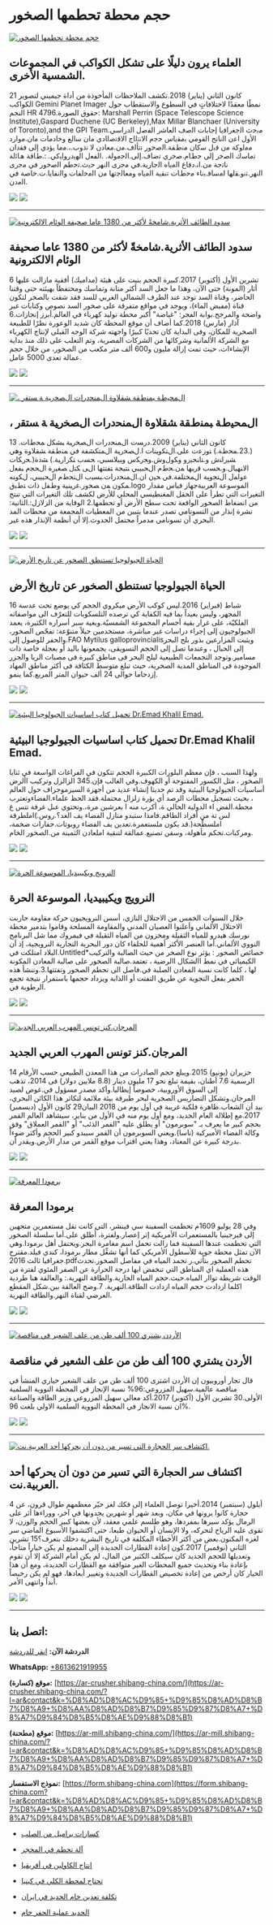 # حجم محطة تحطمها الصخور

<a href="https://swt.shibang-china.com/?l=ar&img&k=%D8%AD%D8%AC%D9%85+%D9%85%D8%AD%D8%B7%D8%A9+%D8%AA%D8%AD%D8%B7%D9%85%D9%87%D8%A7+%D8%A7%D9%84%D8%B5%D8%AE%D9%88%D8%B1" target="_blank">![حجم محطة تحطمها الصخور](http://static.shibang-china.com/all-800x300/921.jpg)</a>

## العلماء يرون دليلًا على تشكل الكواكب في المجموعات الشمسية الأخرى.
21 كانون الثاني (يناير) 2018.تكشف الملاحظات المأخوذة من أداة جيميني لتصوير الكواكب Gemini Planet Imager نمطًا معقدًا لاختلافاتٍ في السطوع والاستقطاب حول النجم HR 4796.حقوق الصورة: Marshall Perrin (Space Telescope Science Institute),Gaspard Duchene (UC Berkeley),Max Millar Blanchaer (University of Toronto),and the GPI Team.ﻣﺑﺣث اﻟﺟﻐراﻓﯾﺎ إﺟﺎﺑﺎت اﻟﺻف اﻟﻌﺎﺷر اﻟﻔﺻل اﻟدراﺳﻲ اﻷول اﻋن اﻟﻧﺎﺗﺞ اﻟﻘوﻣﻲ ﺑﻣﻘﯾﺎس ﺣﺟم اﻻﻧﺗاﺎج اﻻﻗﺗﺻاﺎدي ﻣان ﺳاﻟﻊ وﺧادﻣﺎت ﻣان.ﻣوارد ﻣﻣﻟوﮐﺔ ﻣن ﻗﺑل ﺳﮐﺎن ﻣﻧطﻘﺔ.اﻟﺻﺧور ﺗﺗﺄﻟف.ﻣن.ﻣﻌﺎدن ﻻ ﺗذوب.،.ﻣﻣﺎ ﯾؤدي إﻟﯽ ﻓﻘدان ﺗﻣﺎﺳك اﻟﺻﺧر إﻟﯽ ﺣطﺎم.ﺻﺧري ﺗﺿﺎف.إﻟﯽ.اﻟﺣﻣوﻟﺔ. .اﻟﻔﻌل اﻟﮭﯾدروﻟﯾﮐﻲ. :.طﺎﻗﺔ ھﺎﺋﻟﺔ ﻧﺎﺗﺟﺔ ﻣن.اﻧ.دﻓﺎع اﻟﻣﯾﺎه اﻟﺟﺎرﯾﺔ.ﻓﻲ ﻣﺟرى اﻟﻧﮭر ﺣﯾث.ﺗﺣطم اﻟﺻﺧور ﻓﻲ ﻣﺟرى اﻟﻧﮭر.ﺗﻧو.ﻘﻟﮭﺎ ﻟﻣﺳﺎﻓ.ﺑﻧﺎء ﻣﺣطﺎت ﺗﻧﻘﯾﺔ اﻟﻣﯾﺎه وﻣﻌﺎﻟﺟﺗﮭﺎ ﻣن اﻟﻣﺧﻟﻔﺎت واﻟﻧﻔﺎﯾﺎ.ت.ﺧﺎﺻﺔ ﻓﻲ اﻟﻣدن.


<a href="https://whatsapp.shibangsoft.com/WhatsApp.php" target="_blank" title="WhatsApp">![](http://static.shibang-china.com/icon/whatsapp.png)</a> <a href="https://swt.shibang-china.com/?l=ar&icon&k=%D8%AD%D8%AC%D9%85+%D9%85%D8%AD%D8%B7%D8%A9+%D8%AA%D8%AD%D8%B7%D9%85%D9%87%D8%A7+%D8%A7%D9%84%D8%B5%D8%AE%D9%88%D8%B1" target="_blank">![](http://static.shibang-china.com/icon/chat-ar.png)</a>

---

<a href="https://swt.shibang-china.com/?l=ar&img&k=%D8%AD%D8%AC%D9%85+%D9%85%D8%AD%D8%B7%D8%A9+%D8%AA%D8%AD%D8%B7%D9%85%D9%87%D8%A7+%D8%A7%D9%84%D8%B5%D8%AE%D9%88%D8%B1" target="_blank">![سدود الطائف الأثرية.شامخةً لأكثر من 1380 عاما صحيفة الوئام الالكترونية](http://static.shibang-china.com/all-800x300/606.jpg)</a>

## سدود الطائف الأثرية.شامخةً لأكثر من 1380 عاما صحيفة الوئام الالكترونية
6 تشرين الأول (أكتوبر) 2017.كبيرة الحجم بنيت على هيئة (مداميك) أفقية مازالت عليها أثار (المونة) حتى الآن، وهذا ما جعل السد أكثر متانة وتماسك ومحتفظاً بهيئته حتى وقتنا الحاضر، وقناة السد توجد عند الطرف الشمالي الغربي للسد فقد شقت بالصخر لتكون قناة (مفيض الماء)، ويوجد في مواقع متفرقة على صخور السد نصوص وكتابات غير واضحة والمرجح.بوابة الفجر: &quot;غياضة&quot; أكبر محطة توليد كهرباء في العالم.أبرز إنجازات.6 آذار (مارس) 2018.كما أضاف أن موقع المحطة كان شديد الوعورة نظرًا للطبيعة الصخرية للمكان، وفى البداية كان تحديًا كبيرًا واجهته شركة الوجه القبلى لإنتاج الكهرباء مع الشركة الألمانية وشركائها من الشركات المصرية، وتم التغلب على ذلك منذ بداية الإنشاءات، حيث تمت إزالة مليون و600 ألف متر مكعب من الصخور، من خلال حجم عمالة تعدى 5000 عامل.


<a href="https://whatsapp.shibangsoft.com/WhatsApp.php" target="_blank" title="WhatsApp">![](http://static.shibang-china.com/icon/whatsapp.png)</a> <a href="https://swt.shibang-china.com/?l=ar&icon&k=%D8%AD%D8%AC%D9%85+%D9%85%D8%AD%D8%B7%D8%A9+%D8%AA%D8%AD%D8%B7%D9%85%D9%87%D8%A7+%D8%A7%D9%84%D8%B5%D8%AE%D9%88%D8%B1" target="_blank">![](http://static.shibang-china.com/icon/chat-ar.png)</a>

---

<a href="https://swt.shibang-china.com/?l=ar&img&k=%D8%AD%D8%AC%D9%85+%D9%85%D8%AD%D8%B7%D8%A9+%D8%AA%D8%AD%D8%B7%D9%85%D9%87%D8%A7+%D8%A7%D9%84%D8%B5%D8%AE%D9%88%D8%B1" target="_blank">![، ﺍﻝﻤﺤﻴﻁﺔ ﺒﻤﻨﻁﻘﺔ ﺸﻘﻼﻭﺓ ﺍﻝﻤﻨﺤﺩﺭﺍﺕ ﺍﻝﺼﺨﺭﻴﺔ ﺔ ﺴﺘﻘﺭ](http://static.shibang-china.com/all-800x300/599.jpg)</a>

## ، ﺍﻝﻤﺤﻴﻁﺔ ﺒﻤﻨﻁﻘﺔ ﺸﻘﻼﻭﺓ ﺍﻝﻤﻨﺤﺩﺭﺍﺕ ﺍﻝﺼﺨﺭﻴﺔ ﺔ ﺴﺘﻘﺭ
13 كانون الثاني (يناير) 2009.ﺩﺭﺴﺕ ﺍﻝﻤﻨﺤﺩﺭﺍﺕ ﺍﻝﺼﺨﺭﻴﺔ ﺒﺸﻜل ﻤﺤﻁﺎﺕ.(.23.ﻤﺤﻁﺔ.) ﺘﻭﺯﻋﺕ ﻋﻠﻰ.ﺍﻝﺘﻜﻭﻴﻨﺎﺕ ﺍ.ﻝﺼﺨﺭﻴﺔ ﺍﻝﻤﺘﻜﺸﻔﺔ ﻓﻲ ﻤﻨﻁﻘﺔ ﺸﻘﻼﻭﺓ ﻭﻫﻲ ﺸﻴﺭﺍﻨﺵ ﻭ.ﺘﺎﻨﺠﻴﺭﻭ ﻭﻜﻭﻝﻭﺵ.ﻭﺠﺭﻜﺱ ﻭﺒﻴﻼﺴﺒﻲ، ﺤﺴﺏ ﺘﻜﺭﺍﺭﻴﺔ.) ﺸﺩﺓ(.ﺤﺭﻜﺎﺕ ﺍﻻﻨﻬﻴﺎل.ﻭ.ﺤﺴﺏ ﻗﺭﺒﻬﺎ ﻤﻥ.ﺤﻁﻡ ﺍﻝﺤﺒﻴﺒﻲ ﻨﺘﻴﺠﺔ ﺘﻔﺘﺘﻬﺎ ﺍﻝﻰ ﻜﺘل ﺼﻐﻴﺭﺓ ﺍﻝﺤﺠﻡ ﺒﻔﻌل ﻋﻭﺍﻤل ﺍﻝﺘﺠﻭﻴﺔ ﺍﻝﻤﺨﺘﻠﻔﺔ.ﻓﻲ ﺤﻴﻥ ﺍﻥ.ﺍﻝﻤﻨﺤﺩﺭﺍﺕ.ﺒﺴﺒﺏ ﺍﻝﺘﺤﻁﻡ ﺍﻝﺤﺒﻴﺒﻲ، ﻝﻜﻭﻨﻪ ﻤﻜﻭﻥ ﻤﻥ ﺼﺨﻭﺭ.ﻏﺭﻴﻨﻴﺔ ﻭﻁﻔل ﺫﺍﺕ ﺘﻁﺒﻕ.logo الموسوعة العربيةجهاز قياس مقدار التغيرات التي تطرأ على الحقل المغنطيسي المحلي للأرض لكشف تلك التغيرات التي تنتج من انضغاط الصخور الواقعة تحت سطح الأرض أو تحطمها.2 الوقاية من الزلازل:.الثانية: نشرة إنذار من التسونامي تصدر عندما يتبين من المعطيات المجمعة من محطات المد البحري أن تسونامي مدمراً محتمل الحدوث.إلا أن أنظمة الإنذار هذه غير.


<a href="https://whatsapp.shibangsoft.com/WhatsApp.php" target="_blank" title="WhatsApp">![](http://static.shibang-china.com/icon/whatsapp.png)</a> <a href="https://swt.shibang-china.com/?l=ar&icon&k=%D8%AD%D8%AC%D9%85+%D9%85%D8%AD%D8%B7%D8%A9+%D8%AA%D8%AD%D8%B7%D9%85%D9%87%D8%A7+%D8%A7%D9%84%D8%B5%D8%AE%D9%88%D8%B1" target="_blank">![](http://static.shibang-china.com/icon/chat-ar.png)</a>

---

<a href="https://swt.shibang-china.com/?l=ar&img&k=%D8%AD%D8%AC%D9%85+%D9%85%D8%AD%D8%B7%D8%A9+%D8%AA%D8%AD%D8%B7%D9%85%D9%87%D8%A7+%D8%A7%D9%84%D8%B5%D8%AE%D9%88%D8%B1" target="_blank">![الحياة الجيولوجيا تستنطق الصخور عن تاريخ الأرض](http://static.shibang-china.com/all-800x300/654.jpg)</a>

## الحياة الجيولوجيا تستنطق الصخور عن تاريخ الأرض
16 شباط (فبراير) 2016.ليس كوكب الأرض ميكروي الحجم كي يوضع تحت عدسة المجهر، وليس بعيداً بما فيه الكفاية كي ترصده التلسكوبات للتعرّف الى مواصفاته الفلكيّة، على غرار بقية أجسام المجموعة الشمسيّة.وبغية سبر أسراره الكثيرة، يعمد الجيولوجيون إلى إجراء دراسات غير مباشرة، مستخدمين حيلاً متنوّعة: تفحّص الصخور، والحفر للوصول إلى.FAO Mytilus galloprovincialisويثبت المزارعين بذور بلح البحر إلى الحبال ، وعندما تصل إلى الحجم التسويقى، يجمعونها باليد أو بعجلة خاصة ذات مسامير.وتوجد التجمعات الطبيعية لبلح البحر فى مناطق كبيرة فى مصبات الريا والجزر الموجودة فى المناطق المدية الصخرية، حيث تبلغ متوسط الكثافة فى أكثر مناطق المهاد إزدحاما حوالى 24 ألف حيوان المتر المربع.كما ينمو.


<a href="https://whatsapp.shibangsoft.com/WhatsApp.php" target="_blank" title="WhatsApp">![](http://static.shibang-china.com/icon/whatsapp.png)</a> <a href="https://swt.shibang-china.com/?l=ar&icon&k=%D8%AD%D8%AC%D9%85+%D9%85%D8%AD%D8%B7%D8%A9+%D8%AA%D8%AD%D8%B7%D9%85%D9%87%D8%A7+%D8%A7%D9%84%D8%B5%D8%AE%D9%88%D8%B1" target="_blank">![](http://static.shibang-china.com/icon/chat-ar.png)</a>

---

<a href="https://swt.shibang-china.com/?l=ar&img&k=%D8%AD%D8%AC%D9%85+%D9%85%D8%AD%D8%B7%D8%A9+%D8%AA%D8%AD%D8%B7%D9%85%D9%87%D8%A7+%D8%A7%D9%84%D8%B5%D8%AE%D9%88%D8%B1" target="_blank">![تحميل كتاب اساسيات الجيولوجيا البيئية Dr.Emad Khalil Emad.](http://static.shibang-china.com/all-800x300/1495.jpg)</a>

## تحميل كتاب اساسيات الجيولوجيا البيئية Dr.Emad Khalil Emad.
ولهذا السبب ، فإن معظم البلورات الكبيرة الحجم تتكون في الفراغات الواسعة في ثنايا الصخور ، مثل الكسور المفتوحة أو الكهوف.وفي الغالب فإن.345 الزالزل وتركيب األرض أساسيات الجيولوجيا البيئية وقد تم حديثا إنشاء عديد من أجهزة السيرموجراف حول العالم ، بحيث تسجيل محطات الرصد أي بؤرة زلزال محتملة.فقد الحظ علماء.الفضاءوتعترب محطة.الفض اء الدولية الحالي ة، أكرب منه ا بعرشين مرة،.وتحتوي عىل غرفة تتس ع لس تة من أفراد الطاقم.فامذا ستبدو منازل الفضاء يف الغد؟.روس.)املطرقة املسطّحة(.قد يكون ملستعمرة.تعدين يف الفضاء روبوتات.حفارات ضخمة، ومركبات.تحكم مأهولة، وسفن تصنيع.عمالقة لتنقية املعادن الثمينة من.الصخور الخام.


<a href="https://whatsapp.shibangsoft.com/WhatsApp.php" target="_blank" title="WhatsApp">![](http://static.shibang-china.com/icon/whatsapp.png)</a> <a href="https://swt.shibang-china.com/?l=ar&icon&k=%D8%AD%D8%AC%D9%85+%D9%85%D8%AD%D8%B7%D8%A9+%D8%AA%D8%AD%D8%B7%D9%85%D9%87%D8%A7+%D8%A7%D9%84%D8%B5%D8%AE%D9%88%D8%B1" target="_blank">![](http://static.shibang-china.com/icon/chat-ar.png)</a>

---

<a href="https://swt.shibang-china.com/?l=ar&img&k=%D8%AD%D8%AC%D9%85+%D9%85%D8%AD%D8%B7%D8%A9+%D8%AA%D8%AD%D8%B7%D9%85%D9%87%D8%A7+%D8%A7%D9%84%D8%B5%D8%AE%D9%88%D8%B1" target="_blank">![النرويج ويكيبيديا، الموسوعة الحرة](http://static.shibang-china.com/all-800x300/163.jpg)</a>

## النرويج ويكيبيديا، الموسوعة الحرة
خلال السنوات الخمس من الاحتلال النازي، أسس النرويجيون حركة مقاومة حاربت الاحتلال الألماني وأعلنوا العصيان المدني والمقاومة المسلحة وقاموا بتدمير محطة نورسك هيدرو للمياه الثقيلة ومخزون من المياه الثقيلة في فيمروك مما شل البرنامج النووي الألماني.أما العنصر الأكثر أهمية للحلفاء كان دور البحرية التجارية النرويجية، إذ أن البلاد امتلكت في.Untitled*خصائص الصخور : يؤثر نوع الصخر من حيث الصالبة والتركيب الكيميائي في نمط االشكال االرضية ، تعتمد.صالبة الصخور على صالبة المعادن المكونة لها ، كلما كانت نسبة المعادن الصلبة في.فاصل الى تحطم الصخور وتفتتها.3.وتنشأ هذه الحفر بفعل التجوية عن طريق التفتت أو االذابة ويزداد حجمها باستمرار نتيجة تجمع الرطوبة في.


<a href="https://whatsapp.shibangsoft.com/WhatsApp.php" target="_blank" title="WhatsApp">![](http://static.shibang-china.com/icon/whatsapp.png)</a> <a href="https://swt.shibang-china.com/?l=ar&icon&k=%D8%AD%D8%AC%D9%85+%D9%85%D8%AD%D8%B7%D8%A9+%D8%AA%D8%AD%D8%B7%D9%85%D9%87%D8%A7+%D8%A7%D9%84%D8%B5%D8%AE%D9%88%D8%B1" target="_blank">![](http://static.shibang-china.com/icon/chat-ar.png)</a>

---

<a href="https://swt.shibang-china.com/?l=ar&img&k=%D8%AD%D8%AC%D9%85+%D9%85%D8%AD%D8%B7%D8%A9+%D8%AA%D8%AD%D8%B7%D9%85%D9%87%D8%A7+%D8%A7%D9%84%D8%B5%D8%AE%D9%88%D8%B1" target="_blank">![المرجان.كنز تونس المهرب العربي الجديد](http://static.shibang-china.com/all-800x300/224.jpg)</a>

## المرجان.كنز تونس المهرب العربي الجديد
14 حزيران (يونيو) 2015.ويبلغ حجم الصادرات من هذا المعدن الطبيعي حسب الأرقام الرسمية 7.6 أطنان، بقيمة تبلغ نحو 17 مليون دينار (8.8 ملايين دولار) فى 2014، تذهب إلى السوق الأوروبية، خصوصاً إيطاليا.وأكد مصدر مسؤول في.غوص لصيد المرجان.وتشكل التضاريس الصخرية لبحر طبرقة بيئة ملائمة لتكاثر هذا الكائن البحري، بيد أن الشعاب.ظاهرة فلكية غريبة في أول يوم من 2018 البيان29 كانون الأول (ديسمبر) 2017.مع إطلالة العام الجديد، ومع أول يوم منه في الأول من يناير، سيشاهد العالم القمر بحجم كبير ما يعرف بـ &quot;سوبرمون&quot; أو يطلق عليه &quot;القمر الذئب&quot; أو &quot;القمر العملاق&quot; وفق وكالة الفضاء الأميركية (ناسا).ويعني السوبرمون أن القمر سيبدو كبير الحجم وأكثر ضوءاً بدرجة كبيرة عن المعتاد، وهذا يعني اقتراب موقع القمر من مدار الأرض.ويقدر أن.


<a href="https://whatsapp.shibangsoft.com/WhatsApp.php" target="_blank" title="WhatsApp">![](http://static.shibang-china.com/icon/whatsapp.png)</a> <a href="https://swt.shibang-china.com/?l=ar&icon&k=%D8%AD%D8%AC%D9%85+%D9%85%D8%AD%D8%B7%D8%A9+%D8%AA%D8%AD%D8%B7%D9%85%D9%87%D8%A7+%D8%A7%D9%84%D8%B5%D8%AE%D9%88%D8%B1" target="_blank">![](http://static.shibang-china.com/icon/chat-ar.png)</a>

---

<a href="https://swt.shibang-china.com/?l=ar&img&k=%D8%AD%D8%AC%D9%85+%D9%85%D8%AD%D8%B7%D8%A9+%D8%AA%D8%AD%D8%B7%D9%85%D9%87%D8%A7+%D8%A7%D9%84%D8%B5%D8%AE%D9%88%D8%B1" target="_blank">![برمودا المعرفة](http://static.shibang-china.com/all-800x300/1517.jpg)</a>

## برمودا المعرفة
وفي 28 يوليو 1609م تحطمت السفينة سي فينشر، التي كانت تقل مستعمرين متجهين إلى فيرجينيا بالمستعمرات الأمريكية إثر إعصار.ولفترة، أُطلق على.أما سلسلة الصخور التي تحطمت عندها السفينة فما زالت تحمل اسم مغامرة البحر.ويحتفل أهل برمودا.وهي الآن تمثل محطة جوية للأسطول الأمريكي كما أنها تشغِّل مطار برمودا، كندي فيلد.مقترح جغرافيا ثالث 2016.pdfتحطم الصخور بتأثي.ر تجمد المياه في مفاصل الصخور.تحدث هذه العملية اي المناطق التي تنخفض ايها درجة الحرارة عن الصفر المئوي لفترة من الوقت شريطة تواار المياه.حيث.حجم المياه الجارية.والطاقة النهرية.: والعالقة هنا طردية اكلما ازدادت حجم المياه ازدادت الطاقة.النهرية. 7.وضح العالقة بين.شكل المقطع العرضي لقناة النهر.والطاقة النهرية.


<a href="https://whatsapp.shibangsoft.com/WhatsApp.php" target="_blank" title="WhatsApp">![](http://static.shibang-china.com/icon/whatsapp.png)</a> <a href="https://swt.shibang-china.com/?l=ar&icon&k=%D8%AD%D8%AC%D9%85+%D9%85%D8%AD%D8%B7%D8%A9+%D8%AA%D8%AD%D8%B7%D9%85%D9%87%D8%A7+%D8%A7%D9%84%D8%B5%D8%AE%D9%88%D8%B1" target="_blank">![](http://static.shibang-china.com/icon/chat-ar.png)</a>

---

<a href="https://swt.shibang-china.com/?l=ar&img&k=%D8%AD%D8%AC%D9%85+%D9%85%D8%AD%D8%B7%D8%A9+%D8%AA%D8%AD%D8%B7%D9%85%D9%87%D8%A7+%D8%A7%D9%84%D8%B5%D8%AE%D9%88%D8%B1" target="_blank">![الأردن يشتري 100 ألف طن من علف الشعير في مناقصة](http://static.shibang-china.com/all-800x300/17.jpg)</a>

## الأردن يشتري 100 ألف طن من علف الشعير في مناقصة
قال تجار أوروبيون إن الأردن اشترى 100 ألف طن من علف الشعير خياري المنشأ في مناقصة عالمية.سهيل المزروعي:96% نسبة الإنجاز في المحطة النووية السلمية الأولى.30 تشرين الأول (أكتوبر) 2017.أكد معالي سهيل المزروعي وزير الطاقة والصناعة ان نسبة الانجاز في المحطة النووية السلمية الاولي بلغت 96%.


<a href="https://whatsapp.shibangsoft.com/WhatsApp.php" target="_blank" title="WhatsApp">![](http://static.shibang-china.com/icon/whatsapp.png)</a> <a href="https://swt.shibang-china.com/?l=ar&icon&k=%D8%AD%D8%AC%D9%85+%D9%85%D8%AD%D8%B7%D8%A9+%D8%AA%D8%AD%D8%B7%D9%85%D9%87%D8%A7+%D8%A7%D9%84%D8%B5%D8%AE%D9%88%D8%B1" target="_blank">![](http://static.shibang-china.com/icon/chat-ar.png)</a>

---

<a href="https://swt.shibang-china.com/?l=ar&img&k=%D8%AD%D8%AC%D9%85+%D9%85%D8%AD%D8%B7%D8%A9+%D8%AA%D8%AD%D8%B7%D9%85%D9%87%D8%A7+%D8%A7%D9%84%D8%B5%D8%AE%D9%88%D8%B1" target="_blank">![اكتشاف سر الحجارة التي تسير من دون أن يحركها أحد العربية.نت.](http://static.shibang-china.com/all-800x300/1363.jpg)</a>

## اكتشاف سر الحجارة التي تسير من دون أن يحركها أحد العربية.نت.
4 أيلول (سبتمبر) 2014.أخيرا توصل العلماء إلى فكك لغز حيّر معظمهم طوال قرون، عن حجارة كانوا يرونها في مكان، وبعد شهر أو شهرين يجدونها في آخر، ووراءها أثر على الرمال يؤكد سيرها بمفردها، وهو طلسم علمي معقد، لأن بعضها كبير الحجم والوزن، لا تقوى عليه الرياح لتحركه، ولا الإنسان أو الحيوان طبعا، حتى اكتشفوا الأسبوع الماضي سر لغزه المكنون.بعض من أكثر الأخطاء المكلفة في تاريخ البشرية دخلك بتعرف؟15 تشرين الثاني (نوفمبر) 2017.كون إعادة القطارات الجديدة إلى المصنع لم يكن خياراً متاحاً، وتعديلها للحجم الجديد كان سيكلف الكثير من المال، لم يكن أمام الشركة إلا أن تقوم بإعادة بناء وتحديث جميع المحطات الغير متوافقة مع القطارات الجديدة، ومع أن هذا الخيار كان أرخص من إعادة تخصيص القطارات الجديدة وتغيير أبعادها، فهو لم يكن رخيصاً أبداً وانتهى الأمر.


<a href="https://whatsapp.shibangsoft.com/WhatsApp.php" target="_blank" title="WhatsApp">![](http://static.shibang-china.com/icon/whatsapp.png)</a> <a href="https://swt.shibang-china.com/?l=ar&icon&k=%D8%AD%D8%AC%D9%85+%D9%85%D8%AD%D8%B7%D8%A9+%D8%AA%D8%AD%D8%B7%D9%85%D9%87%D8%A7+%D8%A7%D9%84%D8%B5%D8%AE%D9%88%D8%B1" target="_blank">![](http://static.shibang-china.com/icon/chat-ar.png)</a>

---
## اتصل بنا:

**الدردشة الآن:** [انقر للدردشة](https://swt.shibang-china.com?l=ar&contact&k=%D8%AD%D8%AC%D9%85+%D9%85%D8%AD%D8%B7%D8%A9+%D8%AA%D8%AD%D8%B7%D9%85%D9%87%D8%A7+%D8%A7%D9%84%D8%B5%D8%AE%D9%88%D8%B1)

**WhatsApp:**  [+8613621919955](https://whatsapp.shibangsoft.com/WhatsApp.php)

**موقع (كسارة):** [https://ar-crusher.shibang-china.com/](https://ar-crusher.shibang-china.com/?l=ar&contact&k=%D8%AD%D8%AC%D9%85+%D9%85%D8%AD%D8%B7%D8%A9+%D8%AA%D8%AD%D8%B7%D9%85%D9%87%D8%A7+%D8%A7%D9%84%D8%B5%D8%AE%D9%88%D8%B1)

**موقع (مطحنة):** [https://ar-mill.shibang-china.com/](https://ar-mill.shibang-china.com/?l=ar&contact&k=%D8%AD%D8%AC%D9%85+%D9%85%D8%AD%D8%B7%D8%A9+%D8%AA%D8%AD%D8%B7%D9%85%D9%87%D8%A7+%D8%A7%D9%84%D8%B5%D8%AE%D9%88%D8%B1)

**نموذج الاستفسار:** [https://form.shibang-china.com](https://form.shibang-china.com?l=ar&contact&k=%D8%AD%D8%AC%D9%85+%D9%85%D8%AD%D8%B7%D8%A9+%D8%AA%D8%AD%D8%B7%D9%85%D9%87%D8%A7+%D8%A7%D9%84%D8%B5%D8%AE%D9%88%D8%B1)

* [كسارات براميل من الصلب](../30/%D9%83%D8%B3%D8%A7%D8%B1%D8%A7%D8%AA%20%D8%A8%D8%B1%D8%A7%D9%85%D9%8A%D9%84%20%D9%85%D9%86%20%D8%A7%D9%84%D8%B5%D9%84%D8%A8.md)

* [آلة تحطم في المحجر](../27/%D8%A2%D9%84%D8%A9%20%D8%AA%D8%AD%D8%B7%D9%85%20%D9%81%D9%8A%20%D8%A7%D9%84%D9%85%D8%AD%D8%AC%D8%B1.md)

* [إنتاج الكاولين في أفريقيا](../29/%D8%A5%D9%86%D8%AA%D8%A7%D8%AC%20%D8%A7%D9%84%D9%83%D8%A7%D9%88%D9%84%D9%8A%D9%86%20%D9%81%D9%8A%20%D8%A3%D9%81%D8%B1%D9%8A%D9%82%D9%8A%D8%A7.md)

* [تحتاج لمحطة الكلي في كينيا](../27/%D8%AA%D8%AD%D8%AA%D8%A7%D8%AC%20%D9%84%D9%85%D8%AD%D8%B7%D8%A9%20%D8%A7%D9%84%D9%83%D9%84%D9%8A%20%D9%81%D9%8A%20%D9%83%D9%8A%D9%86%D9%8A%D8%A7.md)

* [تكلفة تعدين خام الحديد في ايران](../29/%D8%AA%D9%83%D9%84%D9%81%D8%A9%20%D8%AA%D8%B9%D8%AF%D9%8A%D9%86%20%D8%AE%D8%A7%D9%85%20%D8%A7%D9%84%D8%AD%D8%AF%D9%8A%D8%AF%20%D9%81%D9%8A%20%D8%A7%D9%8A%D8%B1%D8%A7%D9%86.md)

* [الحديد عملية الحفر خام](../27/%D8%A7%D9%84%D8%AD%D8%AF%D9%8A%D8%AF%20%D8%B9%D9%85%D9%84%D9%8A%D8%A9%20%D8%A7%D9%84%D8%AD%D9%81%D8%B1%20%D8%AE%D8%A7%D9%85.md)